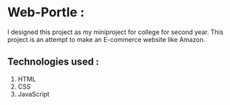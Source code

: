 # Web-Portle :
 I designed this project as my miniproject for college for second year. This project is an attempt to make an E-commerce website like Amazon. 
 ## Technologies used :
 1. HTML
 2. CSS
 3. JavaScript
 

